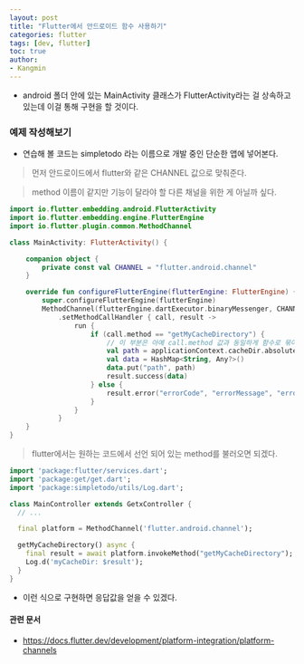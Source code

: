 ```yaml
---
layout: post
title: "Flutter에서 안드로이드 함수 사용하기"
categories: flutter
tags: [dev, flutter]
toc: true
author:
- Kangmin
---
```


- android 폴더 안에 있는 MainActivity 클래스가 FlutterActivity라는 걸 상속하고 있는데 이걸 통해 구현을 할 것이다.

### 예제 작성해보기
- 연습해 볼 코드는 simpletodo 라는 이름으로 개발 중인 단순한 앱에 넣어본다.

> 먼저 안드로이드에서 flutter와 같은 CHANNEL 값으로 맞춰준다.

> method 이름이 같지만 기능이 달라야 할 다른 채널을 위한 게 아닐까 싶다.

```kotlin
import io.flutter.embedding.android.FlutterActivity
import io.flutter.embedding.engine.FlutterEngine
import io.flutter.plugin.common.MethodChannel

class MainActivity: FlutterActivity() {

    companion object {
        private const val CHANNEL = "flutter.android.channel"
    }

    override fun configureFlutterEngine(flutterEngine: FlutterEngine) {
        super.configureFlutterEngine(flutterEngine)
        MethodChannel(flutterEngine.dartExecutor.binaryMessenger, CHANNEL)
            .setMethodCallHandler { call, result ->
                run {
                    if (call.method == "getMyCacheDirectory") {
                        // 이 부분은 아예 call.method 값과 동일하게 함수로 묶어주면 많아졌을 때 보기 깔끔하겠다.
                        val path = applicationContext.cacheDir.absolutePath
                        val data = HashMap<String, Any?>()
                        data.put("path", path)
                        result.success(data)
                    } else {
                        result.error("errorCode", "errorMessage", "errorDetail")
                    }
                }
            }
    }
}
```

> flutter에서는 원하는 코드에서 선언 되어 있는 method를 불러오면 되겠다.

```dart
import 'package:flutter/services.dart';
import 'package:get/get.dart';
import 'package:simpletodo/utils/Log.dart';

class MainController extends GetxController {
  // ...

  final platform = MethodChannel('flutter.android.channel');

  getMyCacheDirectory() async {
    final result = await platform.invokeMethod("getMyCacheDirectory");
    Log.d('myCacheDir: $result');
  }
}
```

- 이런 식으로 구현하면 응답값을 얻을 수 있겠다.

#### 관련 문서
- https://docs.flutter.dev/development/platform-integration/platform-channels